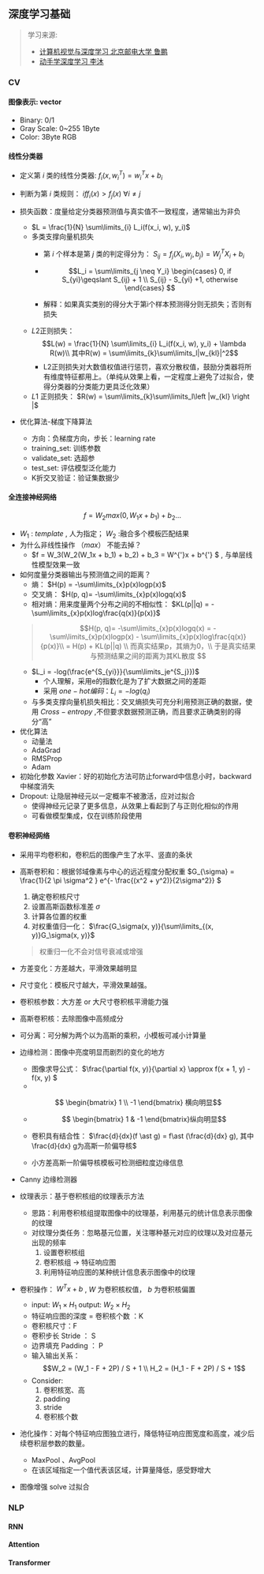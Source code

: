 ## 深度学习基础

> 学习来源:
> * [计算机视觉与深度学习 北京邮电大学 鲁鹏](https://www.bilibili.com/video/BV1V54y1B7K3/?spm_id_from=333.337.search-card.all.click&vd_source=6eeaf968db275442f9be23b6183a3fd2)
> * [动手学深度学习 李沐](http://zh-v2.d2l.ai/)

### CV

#### 图像表示: vector
* Binary: 0/1
* Gray Scale: 0~255 1Byte
* Color: 3Byte RGB

#### 线性分类器

* 定义第 $i$ 类的线性分类器: $f_i(x, w_i^T) = w_i^Tx + b_i$

* 判断为第 $i$ 类规则： $if f_i(x) > f_j(x)$  $\forall i\neq j$
* 损失函数：度量给定分类器预测值与真实值不一致程度，通常输出为非负
    * $L = \frac{1}{N} \sum\limits_{i} L_i(f(x_i, w), y_i)$
    * 多类支撑向量机损失
        * 第 $i$ 个样本是第 $j$ 类的判定得分为： $S_{ij} = f_j(X_i, w_j, b_j) = W_j^TX_i+ b_i$
        * $$L_i = \sum\limits_{j \neq Y_i} 
\begin{cases} 0, if S_{yi}\geqslant S_{ij} + 1 \\
                S_{ij} - S_{yi} +1, otherwise
\end{cases} 
$$

        * 解释：如果真实类别的得分大于第i个样本预测得分则无损失；否则有损失
    * $L2$正则损失： $$L(w) = \frac{1}{N} \sum\limits_{i} L_i(f(x_i, w), y_i) + \lambda R(w)\\ 其中R(w) = \sum\limits_{k}\sum\limits_l|w_{kl}|^2$$
        * L2正则损失对大数值权值进行惩罚，喜欢分散权值，鼓励分类器将所有维度特征都用上。（单纯从效果上看，一定程度上避免了过拟合，使得分类器的分类能力更具泛化效果）
    * $L1$ 正则损失： $R(w) = \sum\limits_{k}\sum\limits_l\left |w_{kl}  \right |$

* 优化算法-梯度下降算法
    * 方向：负梯度方向，步长：learning rate
    * training_set: 训练参数
    * validate_set: 选超参
    * test_set: 评估模型泛化能力
    * K折交叉验证：验证集数据少

#### 全连接神经网络
$$
f = W_2max(0, W_1x + b_1) + b_2 ...
$$
* $W_1$ : $template$ , 人为指定； $W_2$ :融合多个模板匹配结果
* 为什么非线性操作  $（max）$ 不能去掉？
    *  $f = W_3(W_2(W_1x + b_1) + b_2) + b_3 = W^{'}x + b^{'} $ 
    , 与单层线性模型效果一致 
* 如何度量分类器输出与预测值之间的距离？
    * 熵： $H(p) = -\sum\limits_{x}p(x)logp(x)$
    * 交叉熵： $H(p, q)= -\sum\limits_{x}p(x)logq(x)$
    * 相对熵：用来度量两个分布之间的不相似性：
     $KL(p||q) = -\sum\limits_{x}p(x)log\frac{q(x)}{p(x)}$
     >  $$H(p, q)= -\sum\limits_{x}p(x)logq(x) = -\sum\limits_{x}p(x)logp(x) - \sum\limits_{x}p(x)log\frac{q(x)}{p(x)}\\ = H(p) + KL(p||q) \\ 
     而真实结果p，其熵为0，\\ 于是真实结果与预测结果之间的距离为其KL散度 $$
    *   $L_i = -log(\frac{e^{S_{yi}}}{\sum\limits_je^{S_j}})$
        * 个人理解，采用e的指数化是为了扩大数据之间的差距
        * 采用 $one-hot编码： L_i = -log(q_i)$
    * 与多类支撑向量机损失相比：交叉熵损失可充分利用预测正确的数据，使用   $Cross-entropy$  ,不但要求数据预测正确，而且要求正确类别的得分“高”
* 优化算法
    * 动量法
    * AdaGrad
    * RMSProp
    * Adam
* 初始化参数 Xavier：好的初始化方法可防止forward中信息小时，backward中梯度消失
* Dropout: 让隐层神经元以一定概率不被激活，应对过拟合
    * 使得神经元记录了更多信息，从效果上看起到了与正则化相似的作用
    * 可看做模型集成，仅在训练阶段使用

    
#### 卷积神经网络

* 采用平均卷积和，卷积后的图像产生了水平、竖直的条状
* 高斯卷积和：根据邻域像素与中心的远近程度分配权重  $G_{\sigma} = \frac{1}{2 \pi \sigma^2 } e^{- \frac{(x^2 + y^2)}{2\sigma^2}} $
    1. 确定卷积核尺寸
    2. 设置高斯函数标准差 $\sigma$
    3. 计算各位置的权重
    4. 对权重值归一化： 
    $\frac{G_\sigma(x, y)}{\sum\limits_{(x, y)}G_\sigma(x, y)}$
    > 权重归一化不会对信号衰减或增强

* 方差变化：方差越大，平滑效果越明显
* 尺寸变化：模板尺寸越大，平滑效果越强。
* 卷积核参数：大方差 or 大尺寸卷积核平滑能力强
* 高斯卷积核：去除图像中高频成分
* 可分离：可分解为两个以为高斯的乘积，小模板可减小计算量
* 边缘检测：图像中亮度明显而剧烈的变化的地方
    * 图像求导公式：  $\frac{\partial f(x, y)}{\partial x} \approx f(x + 1, y) - f(x, y) $
    *     
   $$
   \begin{bmatrix}
   1  \\
   -1 
   \end{bmatrix} 横向明显$$
   
   * $$
   \begin{bmatrix}
   1  &
   -1 
   \end{bmatrix}纵向明显$$

    * 卷积具有结合性： 
    $\frac{d}{dx}(f \ast g) = f\ast (\frac{d}{dx} g), 其中 \frac{d}{dx} g为高斯一阶偏导核$
    * 小方差高斯一阶偏导核模板可检测细粒度边缘信息
* Canny 边缘检测器
* 纹理表示：基于卷积核组的纹理表示方法
    * 思路：利用卷积核组提取图像中的纹理基，利用基元的统计信息表示图像的纹理
    * 对纹理分类任务：忽略基元位置，关注哪种基元对应的纹理以及对应基元出现的频率
        1. 设置卷积核组
        2. 卷积核组 -> 特征响应图
        3. 利用特征响应图的某种统计信息表示图像中的纹理

* 卷积操作： 
$W^Tx + b$ , $W$ 为卷积核权值， $b$ 为卷积核偏置
    * input:  $W_1 \times H_1$ output: $W_2 \times H_2$
    * 特征响应图的深度 = 卷积核个数 ：K
    * 卷积核尺寸：F
    * 卷积步长 Stride ： S
    * 边界填充 Padding ： P
    * 输入输出关系： 
    $$W_2 = (W_1 - F + 2P) / S + 1 \\ H_2 = (H_1 - F + 2P) / S + 1$$
    * Consider: 
        1. 卷积核宽、高
        2. padding
        3. stride
        4. 卷积核个数
* 池化操作：对每个特征响应图独立进行，降低特征响应图宽度和高度，减少后续卷积层参数的数量。
    * MaxPool 、AvgPool
    * 在该区域指定一个值代表该区域，计算量降低，感受野增大
* 图像增强 solve 过拟合


### NLP

#### RNN

#### Attention

#### Transformer
